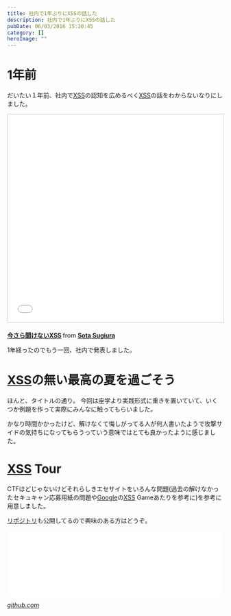 ```yaml
---
title: 社内で1年ぶりにXSSの話した
description: 社内で1年ぶりにXSSの話した
pubDate: 06/03/2016 15:20:45
category: []
heroImage: ""
---
```

<h1>1年前</h1>

<p>だいたい１年前、社内で<a class="keyword" href="http://d.hatena.ne.jp/keyword/XSS">XSS</a>の認知を広めるべく<a class="keyword" href="http://d.hatena.ne.jp/keyword/XSS">XSS</a>の話をわからないなりにしました。</p>

<iframe src="//www.slideshare.net/slideshow/embed_code/key/HjL1jhI3lBgOAP" width="595" height="485" frameborder="0" marginwidth="0" marginheight="0" scrolling="no" style="border:1px solid #CCC; border-width:1px; margin-bottom:5px; max-width: 100%;" allowfullscreen> </iframe>


<p> <div style="margin-bottom:5px"> <strong> <a href="//www.slideshare.net/sotasugiura/xss-49558002" title="今さら聞けないXSS" target="_blank">今さら聞けないXSS</a> </strong> from <strong><a href="//www.slideshare.net/sotasugiura" target="_blank">Sota Sugiura</a></strong> </div></p>

<p>1年経ったのでもう一回、社内で発表しました。</p>

<h1><a class="keyword" href="http://d.hatena.ne.jp/keyword/XSS">XSS</a>の無い最高の夏を過ごそう</h1>

<p>ほんと、タイトルの通り。
今回は座学より実践形式に重きを置いていて、いくつか例題を作って実際にみんなに触ってもらいました。</p>

<script async class="speakerdeck-embed" data-id="71389be9b6e542a89bb7d6707cf385ce" data-ratio="1.33333333333333" src="//speakerdeck.com/assets/embed.js"></script>


<p>かなり時間かかったけど、解けなくて悔しがってる人が何人書いたようで攻撃サイドの気持ちになってもらうっていう意味ではとても良かったように感じました。</p>

<h1><a class="keyword" href="http://d.hatena.ne.jp/keyword/XSS">XSS</a> Tour</h1>

<p>CTFほどじゃないけどそれらしきエセサイトをいろんな問題(過去の解けなかったセキュキャン応募用紙の問題や<a class="keyword" href="http://d.hatena.ne.jp/keyword/Google">Google</a>の<a class="keyword" href="http://d.hatena.ne.jp/keyword/XSS">XSS</a> Gameあたりを参考に)を参考に用意しました。</p>

<p><a class="keyword" href="http://d.hatena.ne.jp/keyword/%A5%EA%A5%DD%A5%B8%A5%C8%A5%EA">リポジトリ</a>も公開してるので興味のある方はどうぞ。</p>

<p><iframe src="//hatenablog-parts.com/embed?url=https%3A%2F%2Fgithub.com%2Fsota1235%2Fxss_tour" title="sota1235/xss_tour" class="embed-card embed-webcard" scrolling="no" frameborder="0" style="display: block; width: 100%; height: 155px; max-width: 500px; margin: 10px 0px;"></iframe><cite class="hatena-citation"><a href="https://github.com/sota1235/xss_tour">github.com</a></cite></p>

